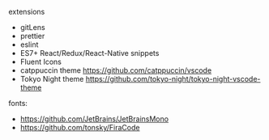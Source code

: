 extensions
- gitLens
- prettier
- eslint
- ES7+ React/Redux/React-Native snippets
- Fluent Icons
- catppuccin theme https://github.com/catppuccin/vscode
- Tokyo Night theme https://github.com/tokyo-night/tokyo-night-vscode-theme


fonts:
- https://github.com/JetBrains/JetBrainsMono
- https://github.com/tonsky/FiraCode
